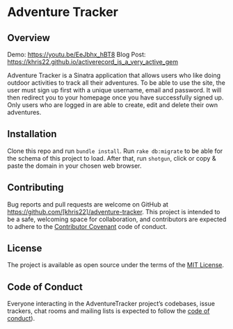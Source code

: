 # Adventure Tracker

## Overview

Demo: https://youtu.be/EeJbhx_hBT8
Blog Post: https://khris22.github.io/activerecord_is_a_very_active_gem

Adventure Tracker is a Sinatra application that allows users who like doing outdoor activities to track all their adventures. To be able to use the site, the user must sign up first with a unique username, email and password. It will then redirect you to your homepage once you have successfully signed up. Only users who are logged in are able to create, edit and delete their own adventures.     

## Installation

Clone this repo and run `bundle install`. Run `rake db:migrate` to be able for the schema of this project to load. After that, run `shotgun`, click or copy & paste the domain in your chosen web browser. 

## Contributing

Bug reports and pull requests are welcome on GitHub at https://github.com/[khris22]/adventure-tracker. This project is intended to be a safe, welcoming space for collaboration, and contributors are expected to adhere to the [Contributor Covenant](http://contributor-covenant.org) code of conduct.

## License

The project is available as open source under the terms of the [MIT License](https://github.com/khris22/adventure-tracker/blob/master/LICENSE).

## Code of Conduct

Everyone interacting in the AdventureTracker project’s codebases, issue trackers, chat rooms and mailing lists is expected to follow the [code of conduct](https://github.com/[khris22]/adventure-tracker/blob/master/CODE_OF_CONDUCT.md)).

